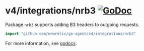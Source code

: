 # v4/integrations/nrb3 [![GoDoc](https://godoc.org/github.com/newrelic/go-agent/v4/integrations/nrb3?status.svg)](https://godoc.org/github.com/newrelic/go-agent/v4/integrations/nrb3)

Package `nrb3` supports adding B3 headers to outgoing requests.

```go
import "github.com/newrelic/go-agent/v4/integrations/nrb3"
```

For more information, see
[godocs](https://godoc.org/github.com/newrelic/go-agent/v4/integrations/nrb3).

